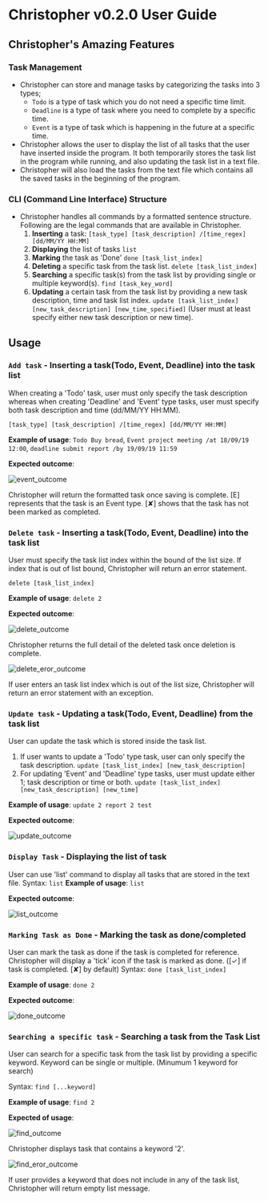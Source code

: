 # Christopher v0.2.0 User Guide

## Christopher's Amazing Features 

### Task Management
* Christopher can store and manage tasks by categorizing the tasks into 3 types;
    * `Todo` is a type of task which you do not need a specific time limit.
    * `Deadline` is a type of task where you need to complete by a specific time.
    * `Event` is a type of task which is happening in the future at a specific time.
* Christopher allows the user to display the list of all tasks that the user have inserted inside the program.
It both temporarily stores the task list in the program while running, and also updating the task list in a text file.
* Christopher will also load the tasks from the text file which contains all the saved tasks in the beginning of the program.

### CLI (Command Line Interface) Structure
* Christopher handles all commands by a formatted sentence structure. Following are the legal commands that are available in Christopher.
    1. **Inserting** a task: `[task_type] [task_description] /[time_regex] [dd/MM/YY HH:MM]`
    1. **Displaying** the list of tasks `list`
    1. **Marking** the task as 'Done' `done [task_list_index]`
    1. **Deleting** a specific task from the task list. `delete [task_list_index]`
    1. **Searching** a specific task(s) from the task list by providing single or multiple keyword(s).
        `find [task_key_word]`
    1. **Updating** a certain task from the task list by providing a new task description, time and task list index.
    `update [task_list_index] [new_task_description] [new_time_specified]` (User must at least specify either new task description
    or new time).

## Usage

### `Add task` - Inserting a task(Todo, Event, Deadline) into the task list
When creating a 'Todo' task, user must only specify the task description whereas when creating 'Deadline' and 'Event' type tasks,
user must specify both task description and time (dd/MM/YY HH:MM). 

`[task_type] [task_description] /[time_regex] [dd/MM/YY HH:MM]`

**Example of usage**: 
`Todo Buy bread`, `Event project meeting /at 18/09/19 12:00`, `deadline submit report /by 19/09/19 11:59`

**Expected outcome**:

![event_outcome](./event.PNG)

Christopher will return the formatted task once saving is complete. [E] represents that the task is an Event type.
[✘] shows that the task has not been marked as completed.

### `Delete task` - Inserting a task(Todo, Event, Deadline) into the task list

User must specify the task list index within the bound of the list size. If index that is out of list bound,
Christopher will return an error statement.

`delete [task_list_index]`

**Example of usage**: 
`delete 2`

**Expected outcome**:

![delete_outcome](./delete.PNG)

Christopher returns the full detail of the deleted task once deletion is complete.

![delete_eror_outcome](./delete_error.PNG)

If user enters an task list index which is out of the list size, 
Christopher will return an error statement with an exception.

### `Update task` - Updating a task(Todo, Event, Deadline) from the task list
User can update the task which is stored inside the task list.
1. If user wants to update a 'Todo' type task, user can only specify the task description.
   `update [task_list_index] [new_task_description]`
1. For updating 'Event' and 'Deadline' type tasks, user must update either 1; task description or
time or both.
    `update [task_list_index] [new_task_description] [new_time]`

**Example of usage**: 
`update 2 report 2 test`

**Expected outcome**:

![update_outcome](./update.PNG)

### `Display Task` - Displaying the list of task
User can use 'list' command to display all tasks that are stored in the text file.
Syntax: `list`
**Example of usage**: 
`list`

**Expected outcome**:

![list_outcome](./list.PNG)

### `Marking Task as Done` - Marking the task as done/completed
User can mark the task as done if the task is completed for reference. Christopher will 
display a 'tick' icon if the task is marked as done. ([✓] if task is completed. [✘] by default)
Syntax: `done [task_list_index]`

**Example of usage**:
`done 2`

**Expected outcome**:

![done_outcome](./done.PNG)

### `Searching a specific task` - Searching a task from the Task List
User can search for a specific task from the task list by providing a specific keyword. Keyword can be single or multiple. (Minumum 1 keyword for search)

Syntax: `find [...keyword]`

**Example of usage**:
`find 2`

**Expected of usage**:

![find_outcome](./find.PNG)

Christopher displays task that contains a keyword '2'.

![find_eror_outcome](./find_empty.PNG)

If user provides a keyword that does not include in any of the task list, Christopher will
return empty list message.